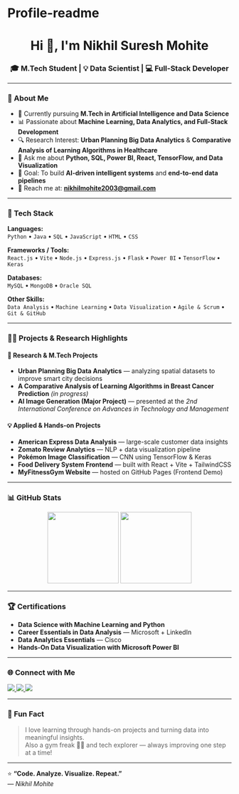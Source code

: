 # Profile-readme

<h1 align="center">Hi 👋, I'm Nikhil Suresh Mohite</h1>
<h3 align="center">🎓 M.Tech Student | 💡 Data Scientist | 💻 Full-Stack Developer</h3>

---

### 🚀 About Me
- 🧠 Currently pursuing **M.Tech in Artificial Intelligence and Data Science**  
- 📊 Passionate about **Machine Learning, Data Analytics, and Full-Stack Development**  
- 🔍 Research Interest: **Urban Planning Big Data Analytics** & **Comparative Analysis of Learning Algorithms in Healthcare**  
- 💬 Ask me about **Python, SQL, Power BI, React, TensorFlow, and Data Visualization**  
- 🎯 Goal: To build **AI-driven intelligent systems** and **end-to-end data pipelines**  
- 📧 Reach me at: **[nikhilmohite2003@gmail.com](mailto:nikhilmohite2003@gmail.com)**  

---

### 🧰 Tech Stack

**Languages:**  
`Python` • `Java` • `SQL` • `JavaScript` • `HTML` • `CSS`

**Frameworks / Tools:**  
`React.js` • `Vite` • `Node.js` • `Express.js` • `Flask` • `Power BI` • `TensorFlow` • `Keras`

**Databases:**  
`MySQL` • `MongoDB` • `Oracle SQL`

**Other Skills:**  
`Data Analysis` • `Machine Learning` • `Data Visualization` • `Agile & Scrum` • `Git & GitHub`

---

### 🧑‍💻 Projects & Research Highlights

#### 🔬 Research & M.Tech Projects
- **Urban Planning Big Data Analytics** — analyzing spatial datasets to improve smart city decisions  
- **A Comparative Analysis of Learning Algorithms in Breast Cancer Prediction** *(in progress)*  
- **AI Image Generation (Major Project)** — presented at the *2nd International Conference on Advances in Technology and Management*  

#### 💡 Applied & Hands-on Projects
- **American Express Data Analysis** — large-scale customer data insights  
- **Zomato Review Analytics** — NLP + data visualization pipeline  
- **Pokémon Image Classification** — CNN using TensorFlow & Keras  
- **Food Delivery System Frontend** — built with React + Vite + TailwindCSS  
- **MyFitnessGym Website** — hosted on GitHub Pages (Frontend Demo)

---

### 📊 GitHub Stats

<p align="center">
  <img height="160" src="https://github-readme-stats.vercel.app/api?username=nik2207&show_icons=true&theme=tokyonight&hide_border=true" />
  <img height="160" src="https://github-readme-stats.vercel.app/api/top-langs/?username=nik2207&layout=compact&theme=tokyonight&hide_border=true" />
</p>

---

### 🏆 Certifications
- **Data Science with Machine Learning and Python**
- **Career Essentials in Data Analysis** — Microsoft + LinkedIn
- **Data Analytics Essentials** — Cisco
- **Hands-On Data Visualization with Microsoft Power BI**

---

### 🌐 Connect with Me
<p align="left">
<a href="https://www.linkedin.com/in/nikhil-mohite-2a922a249" target="_blank">
  <img src="https://img.shields.io/badge/LinkedIn-Nikhil%20Mohite-blue?style=flat-square&logo=linkedin" />
</a>
<a href="mailto:nikhilmohite2003@gmail.com">
  <img src="https://img.shields.io/badge/Email-nikhilmohite2003%40gmail.com-red?style=flat-square&logo=gmail" />
</a>
<a href="https://github.com/nik2207">
  <img src="https://img.shields.io/badge/GitHub-nik2207-black?style=flat-square&logo=github" />
</a>
</p>

---

### 🧩 Fun Fact
> I love learning through hands-on projects and turning data into meaningful insights.  
> Also a gym freak 🏋️‍♂️ and tech explorer — always improving one step at a time!

---

⭐ **“Code. Analyze. Visualize. Repeat.”**  
_— Nikhil Mohite_
